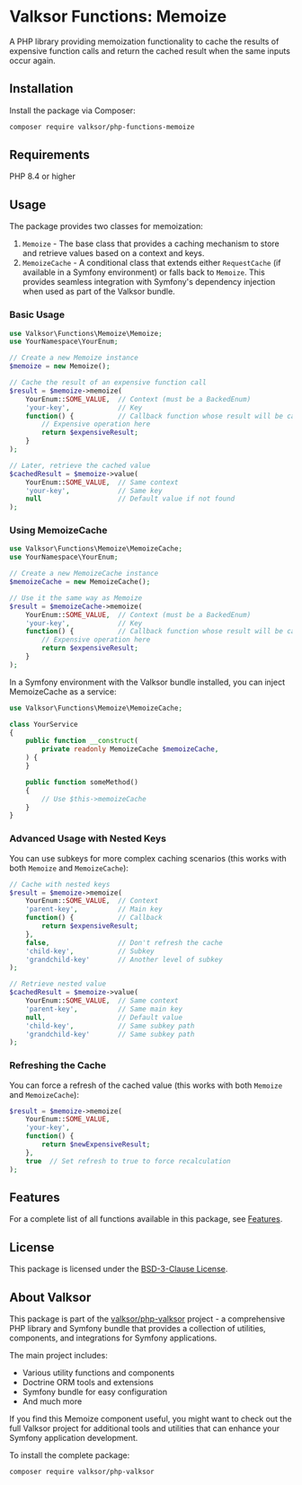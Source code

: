 # Valksor Functions: Memoize

A PHP library providing memoization functionality to cache the results of expensive function calls and return the cached result when the same inputs occur again.

## Installation

Install the package via Composer:

```bash
composer require valksor/php-functions-memoize
```

## Requirements

PHP 8.4 or higher

## Usage

The package provides two classes for memoization:

1. `Memoize` - The base class that provides a caching mechanism to store and retrieve values based on a context and keys.
2. `MemoizeCache` - A conditional class that extends either `RequestCache` (if available in a Symfony environment) or falls back to `Memoize`. This provides seamless integration with Symfony's dependency injection when used as part of the Valksor bundle.

### Basic Usage

```php
use Valksor\Functions\Memoize\Memoize;
use YourNamespace\YourEnum;

// Create a new Memoize instance
$memoize = new Memoize();

// Cache the result of an expensive function call
$result = $memoize->memoize(
    YourEnum::SOME_VALUE,  // Context (must be a BackedEnum)
    'your-key',            // Key
    function() {           // Callback function whose result will be cached
        // Expensive operation here
        return $expensiveResult;
    }
);

// Later, retrieve the cached value
$cachedResult = $memoize->value(
    YourEnum::SOME_VALUE,  // Same context
    'your-key',            // Same key
    null                   // Default value if not found
);
```

### Using MemoizeCache

```php
use Valksor\Functions\Memoize\MemoizeCache;
use YourNamespace\YourEnum;

// Create a new MemoizeCache instance
$memoizeCache = new MemoizeCache();

// Use it the same way as Memoize
$result = $memoizeCache->memoize(
    YourEnum::SOME_VALUE,  // Context (must be a BackedEnum)
    'your-key',            // Key
    function() {           // Callback function whose result will be cached
        // Expensive operation here
        return $expensiveResult;
    }
);
```

In a Symfony environment with the Valksor bundle installed, you can inject MemoizeCache as a service:

```php
use Valksor\Functions\Memoize\MemoizeCache;

class YourService
{
    public function __construct(
        private readonly MemoizeCache $memoizeCache,
    ) {
    }

    public function someMethod()
    {
        // Use $this->memoizeCache
    }
}
```

### Advanced Usage with Nested Keys

You can use subkeys for more complex caching scenarios (this works with both `Memoize` and `MemoizeCache`):

```php
// Cache with nested keys
$result = $memoize->memoize(
    YourEnum::SOME_VALUE,  // Context
    'parent-key',          // Main key
    function() {           // Callback
        return $expensiveResult;
    },
    false,                 // Don't refresh the cache
    'child-key',           // Subkey
    'grandchild-key'       // Another level of subkey
);

// Retrieve nested value
$cachedResult = $memoize->value(
    YourEnum::SOME_VALUE,  // Same context
    'parent-key',          // Same main key
    null,                  // Default value
    'child-key',           // Same subkey path
    'grandchild-key'       // Same subkey path
);
```

### Refreshing the Cache

You can force a refresh of the cached value (this works with both `Memoize` and `MemoizeCache`):

```php
$result = $memoize->memoize(
    YourEnum::SOME_VALUE,
    'your-key',
    function() {
        return $newExpensiveResult;
    },
    true  // Set refresh to true to force recalculation
);
```

## Features

For a complete list of all functions available in this package, see [Features](docs/features.md).

## License

This package is licensed under the [BSD-3-Clause License](LICENSE).

## About Valksor

This package is part of the [valksor/php-valksor](https://github.com/valksor/php-valksor) project - a comprehensive PHP library and Symfony bundle that provides a collection of utilities, components, and integrations for Symfony applications.

The main project includes:
- Various utility functions and components
- Doctrine ORM tools and extensions
- Symfony bundle for easy configuration
- And much more

If you find this Memoize component useful, you might want to check out the full Valksor project for additional tools and utilities that can enhance your Symfony application development.

To install the complete package:

```bash
composer require valksor/php-valksor
```
